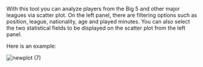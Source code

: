 With this tool you can analyze players from the Big 5 and other major leagues via scatter plot. On the left panel, there are filtering options such as position, league, nationality, age and played minutes. You can also select the two statistical fields to be displayed on the scatter plot from the left panel.

Here is an example:

![newplot (7)](https://github.com/bariscanyeksin/R_scatter_plot/assets/82212277/4c52261b-f9ee-4ce8-90fd-f88fac58ded8)
